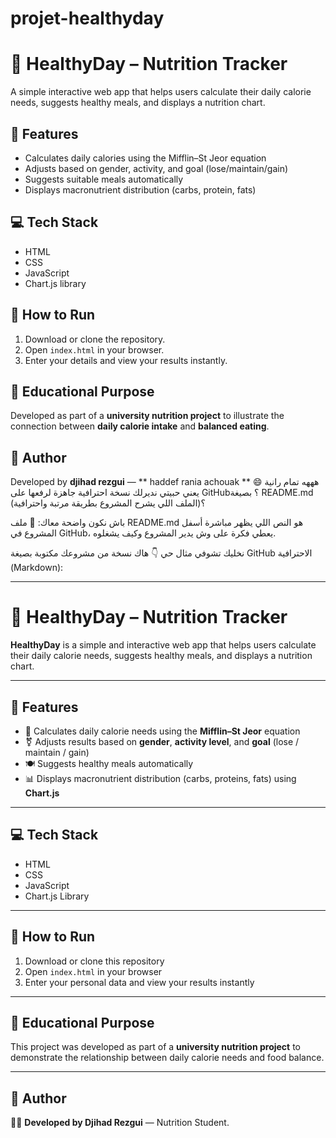 # projet-healthyday
# 🥗 HealthyDay – Nutrition Tracker

A simple interactive web app that helps users calculate their daily calorie needs, suggests healthy meals, and displays a nutrition chart.

## 🎯 Features
- Calculates daily calories using the Mifflin–St Jeor equation  
- Adjusts based on gender, activity, and goal (lose/maintain/gain)  
- Suggests suitable meals automatically  
- Displays macronutrient distribution (carbs, protein, fats)

## 💻 Tech Stack
- HTML  
- CSS  
- JavaScript  
- Chart.js library

## 🚀 How to Run
1. Download or clone the repository.
2. Open `index.html` in your browser.
3. Enter your details and view your results instantly.

## 🧠 Educational Purpose
Developed as part of a **university nutrition project** to illustrate the connection between **daily calorie intake** and **balanced eating**.


## 💚 Author
Developed by **djihad rezgui** — ** haddef rania achouak ** هههه تمام رانية 😄
يعني حبيتي نديرلك نسخة احترافية جاهزة لرفعها على GitHub؟
بصيغة README.md (الملف اللي يشرح المشروع بطريقة مرتبة واحترافية)؟

باش نكون واضحة معاك:
📘 ملف README.md هو النص اللي يظهر مباشرة أسفل المشروع في GitHub، يعطي فكرة على وش يدير المشروع وكيف يشغلوه.

نخليك تشوفي مثال حي 👇
هاك نسخة من مشروعك مكتوبة بصيغة GitHub الاحترافية (Markdown):


---

# 🥗 HealthyDay – Nutrition Tracker

**HealthyDay** is a simple and interactive web app that helps users calculate their daily calorie needs, suggests healthy meals, and displays a nutrition chart.

---

## 🎯 Features
- 🔢 Calculates daily calorie needs using the **Mifflin–St Jeor** equation  
- ⚧️ Adjusts results based on **gender**, **activity level**, and **goal** (lose / maintain / gain)  
- 🍽️ Suggests healthy meals automatically  
- 📊 Displays macronutrient distribution (carbs, proteins, fats) using **Chart.js**

---

## 💻 Tech Stack
- HTML  
- CSS  
- JavaScript  
- Chart.js Library  

---

## 🚀 How to Run
1. Download or clone this repository  
2. Open `index.html` in your browser  
3. Enter your personal data and view your results instantly  

---

## 🧠 Educational Purpose
This project was developed as part of a **university nutrition project** to demonstrate the relationship between daily calorie needs and food balance.

---

## 💚 Author
👨‍🎓 **Developed by Djihad Rezgui**  —  Nutrition Student.
